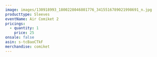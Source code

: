 ```yaml
---
image: images/130918993_1800228046801776_3415516789021998691_n.jpg
producttype: Sleeves
eventName: Air Comiket 2
pricings:
  - quantity: 1
    price: 25
onsale: false
asin: s-tcBaoCTkF
merchandise: comiket
---
```

